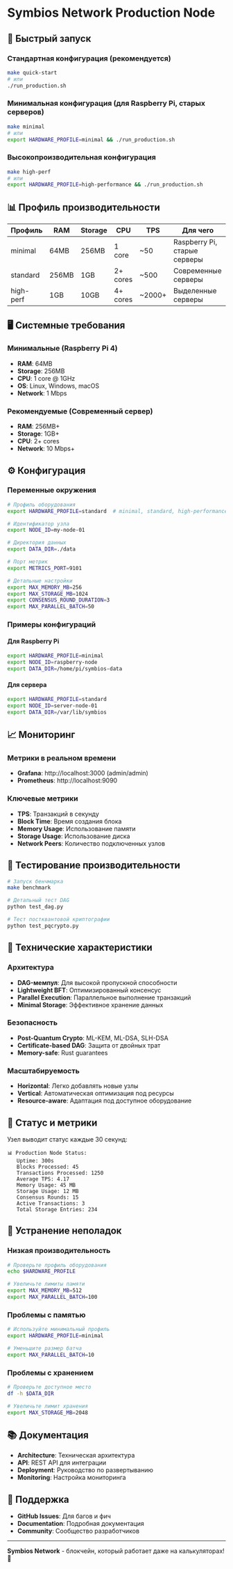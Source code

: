 # Symbios Network Production Node

## 🚀 Быстрый запуск

### Стандартная конфигурация (рекомендуется)
```bash
make quick-start
# или
./run_production.sh
```

### Минимальная конфигурация (для Raspberry Pi, старых серверов)
```bash
make minimal
# или
export HARDWARE_PROFILE=minimal && ./run_production.sh
```

### Высокопроизводительная конфигурация
```bash
make high-perf
# или
export HARDWARE_PROFILE=high-performance && ./run_production.sh
```

## 📊 Профиль производительности

| Профиль | RAM | Storage | CPU | TPS | Для чего |
|---------|-----|---------|-----|-----|----------|
| minimal | 64MB | 256MB | 1 core | ~50 | Raspberry Pi, старые серверы |
| standard | 256MB | 1GB | 2+ cores | ~500 | Современные серверы |
| high-perf | 1GB | 10GB | 4+ cores | ~2000+ | Выделенные серверы |

## 🖥️ Системные требования

### Минимальные (Raspberry Pi 4)
- **RAM**: 64MB
- **Storage**: 256MB
- **CPU**: 1 core @ 1GHz
- **OS**: Linux, Windows, macOS
- **Network**: 1 Mbps

### Рекомендуемые (Современный сервер)
- **RAM**: 256MB+
- **Storage**: 1GB+
- **CPU**: 2+ cores
- **Network**: 10 Mbps+

## ⚙️ Конфигурация

### Переменные окружения

```bash
# Профиль оборудования
export HARDWARE_PROFILE=standard  # minimal, standard, high-performance

# Идентификатор узла
export NODE_ID=my-node-01

# Директория данных
export DATA_DIR=./data

# Порт метрик
export METRICS_PORT=9101

# Детальные настройки
export MAX_MEMORY_MB=256
export MAX_STORAGE_MB=1024
export CONSENSUS_ROUND_DURATION=3
export MAX_PARALLEL_BATCH=50
```

### Примеры конфигураций

#### Для Raspberry Pi
```bash
export HARDWARE_PROFILE=minimal
export NODE_ID=raspberry-node
export DATA_DIR=/home/pi/symbios-data
```

#### Для сервера
```bash
export HARDWARE_PROFILE=standard
export NODE_ID=server-node-01
export DATA_DIR=/var/lib/symbios
```

## 📈 Мониторинг

### Метрики в реальном времени
- **Grafana**: http://localhost:3000 (admin/admin)
- **Prometheus**: http://localhost:9090

### Ключевые метрики
- **TPS**: Транзакций в секунду
- **Block Time**: Время создания блока
- **Memory Usage**: Использование памяти
- **Storage Usage**: Использование диска
- **Network Peers**: Количество подключенных узлов

## 🧪 Тестирование производительности

```bash
# Запуск бенчмарка
make benchmark

# Детальный тест DAG
python test_dag.py

# Тест постквантовой криптографии
python test_pqcrypto.py
```

## 🔧 Технические характеристики

### Архитектура
- **DAG-мемпул**: Для высокой пропускной способности
- **Lightweight BFT**: Оптимизированный консенсус
- **Parallel Execution**: Параллельное выполнение транзакций
- **Minimal Storage**: Эффективное хранение данных

### Безопасность
- **Post-Quantum Crypto**: ML-KEM, ML-DSA, SLH-DSA
- **Certificate-based DAG**: Защита от двойных трат
- **Memory-safe**: Rust guarantees

### Масштабируемость
- **Horizontal**: Легко добавлять новые узлы
- **Vertical**: Автоматическая оптимизация под ресурсы
- **Resource-aware**: Адаптация под доступное оборудование

## 🚦 Статус и метрики

Узел выводит статус каждые 30 секунд:

```
📊 Production Node Status:
   Uptime: 300s
   Blocks Processed: 45
   Transactions Processed: 1250
   Average TPS: 4.17
   Memory Usage: 45 MB
   Storage Usage: 12 MB
   Consensus Rounds: 15
   Active Transactions: 3
   Total Storage Entries: 234
```

## 🐛 Устранение неполадок

### Низкая производительность
```bash
# Проверьте профиль оборудования
echo $HARDWARE_PROFILE

# Увеличьте лимиты памяти
export MAX_MEMORY_MB=512
export MAX_PARALLEL_BATCH=100
```

### Проблемы с памятью
```bash
# Используйте минимальный профиль
export HARDWARE_PROFILE=minimal

# Уменьшите размер батча
export MAX_PARALLEL_BATCH=10
```

### Проблемы с хранением
```bash
# Проверьте доступное место
df -h $DATA_DIR

# Увеличьте лимит хранения
export MAX_STORAGE_MB=2048
```

## 📚 Документация

- **Architecture**: Техническая архитектура
- **API**: REST API для интеграции
- **Deployment**: Руководство по развертыванию
- **Monitoring**: Настройка мониторинга

## 🤝 Поддержка

- **GitHub Issues**: Для багов и фич
- **Documentation**: Подробная документация
- **Community**: Сообщество разработчиков

---

**Symbios Network** - блокчейн, который работает даже на калькуляторах! 🚀

